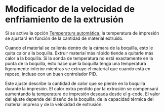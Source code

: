 Modificador de la velocidad de enfriamiento de la extrusión
====
Si se activa la opción [Temperatura automática](../experimental/material_flow_dependent_temperature.md), la temperatura de impresión se ajustará en función de la cantidad de material extruido.

Cuando el material se calienta dentro de la cámara de la boquilla, esto le quita calor a la boquilla. Extruir material más rápido tiende a quitarle más calor a la boquilla. Si la sonda de temperatura no está exactamente en la punta de la boquilla, esto hace que la boquilla tenga una temperatura ligeramente inferior mientras se extruye el material que cuando está en reposo, incluso con un buen controlador PID.

Este ajuste describe la cantidad de calor que se pierde en la boquilla durante la impresión. El calor extra perdido por la extrusión se compensará aumentando la temperatura de impresión deseada desde el g-code. El valor del ajuste depende del diseño de la boquilla, de la capacidad térmica del material impreso y de la velocidad de extrusión.